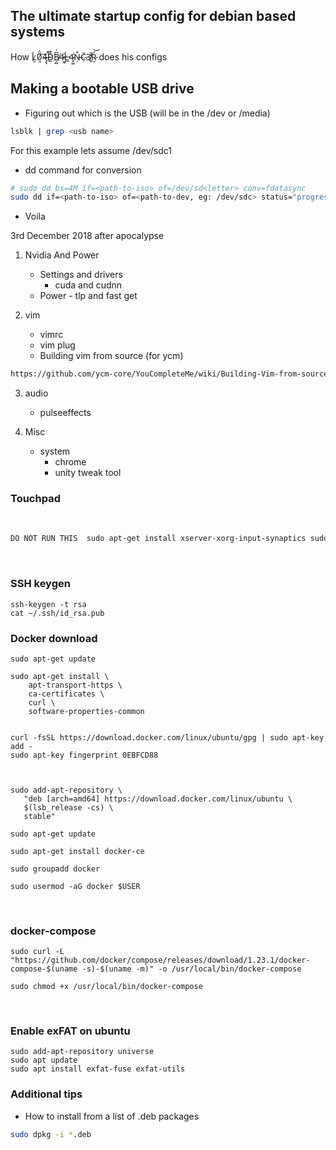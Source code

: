 ## The ultimate startup config for debian based systems
How  Ḻ̷̃0̸͔̈́͠4̶̡̢̈́̚D̴̲̄͊B̸͕̺͆͗4̴͖̠͐L̶̲͑4̴̡͖͗N̶̦͒C̴̣̄3̸̥̒̆Ŕ̷̫͝   does his configs

## Making a bootable USB drive
* Figuring out which is the USB (will be in the /dev or /media)

```bash
lsblk | grep <usb name>
```
For this example lets assume /dev/sdc1

* dd command for conversion

```bash
# sudo dd bs=4M if=<path-to-iso> of=/dev/sd<letter> conv=fdatasync
sudo dd if=<path-to-iso> of=<path-to-dev, eg: /dev/sdc> status="progress"
```

* Voila

3rd December 2018
after apocalypse

1. Nvidia And Power
   * Settings and drivers
     * cuda and cudnn
   * Power - tlp and fast get

2. vim
   * vimrc
   * vim plug
   * Building vim from source (for ycm)
```bash
https://github.com/ycm-core/YouCompleteMe/wiki/Building-Vim-from-source
```

3. audio
   * pulseeffects

4. Misc
   * system
     * chrome
     * unity tweak tool


### Touchpad

<br />

```bash
DO NOT RUN THIS  sudo apt-get install xserver-xorg-input-synaptics sudo reboot
```

<br />

### SSH keygen

``` 
ssh-keygen -t rsa
cat ~/.ssh/id_rsa.pub
```

### Docker download

```
sudo apt-get update

sudo apt-get install \
    apt-transport-https \
    ca-certificates \
    curl \
    software-properties-common


curl -fsSL https://download.docker.com/linux/ubuntu/gpg | sudo apt-key add -
sudo apt-key fingerprint 0EBFCD88



sudo add-apt-repository \
   "deb [arch=amd64] https://download.docker.com/linux/ubuntu \
   $(lsb_release -cs) \
   stable"

sudo apt-get update

sudo apt-get install docker-ce

sudo groupadd docker

sudo usermod -aG docker $USER
```

<br />

### docker-compose

```
sudo curl -L "https://github.com/docker/compose/releases/download/1.23.1/docker-compose-$(uname -s)-$(uname -m)" -o /usr/local/bin/docker-compose

sudo chmod +x /usr/local/bin/docker-compose
```

<br />

### Enable exFAT on ubuntu

```
sudo add-apt-repository universe
sudo apt update
sudo apt install exfat-fuse exfat-utils
```


### Additional tips
* How to install from a list of .deb packages
```bash
sudo dpkg -i *.deb
```
